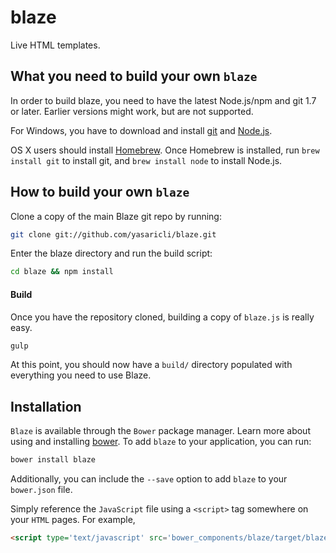 # blaze
Live HTML templates.

What you need to build your own `blaze`
--------------------------------------

In order to build blaze, you need to have the latest Node.js/npm and git 1.7 or later. Earlier versions might work, but are not supported.

For Windows, you have to download and install [git](http://git-scm.com/downloads) and [Node.js](http://nodejs.org/download/).

OS X users should install [Homebrew](http://brew.sh/). Once Homebrew is installed, run `brew install git` to install git,
and `brew install node` to install Node.js.


How to build your own `blaze`
----------------------------

Clone a copy of the main Blaze git repo by running:

```bash
git clone git://github.com/yasaricli/blaze.git
```

Enter the blaze directory and run the build script:
```bash
cd blaze && npm install
```

#### Build

Once you have the repository cloned, building a copy of `blaze.js` is really easy.

```sh
gulp
```

At this point, you should now have a `build/` directory populated with everything you need to use Blaze.

## Installation

`Blaze` is available through the `Bower` package manager. Learn more about using and installing [bower](http://bower.io). To add `blaze` to your application, you can run:

```sh
bower install blaze
```

Additionally, you can include the `--save` option to add `blaze` to your `bower.json` file.

Simply reference the `JavaScript` file using a `<script>` tag somewhere on your `HTML` pages. For example,

```html
<script type='text/javascript' src='bower_components/blaze/target/blaze.min.js'></script>
```

